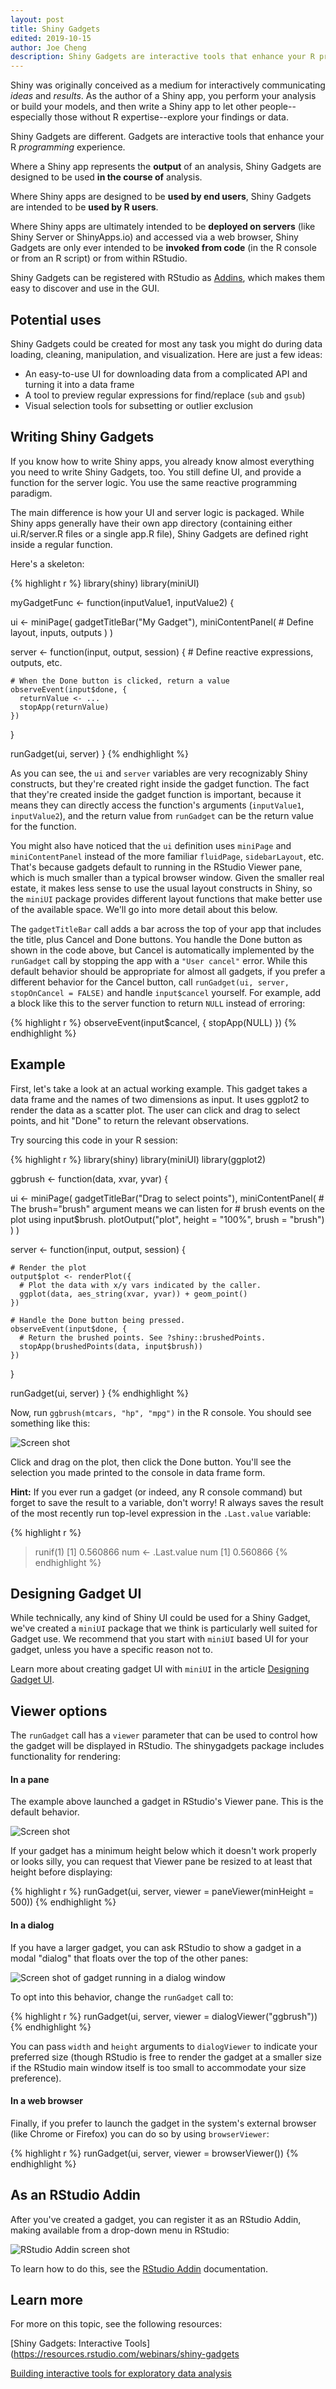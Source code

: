 ```yaml
---
layout: post
title: Shiny Gadgets
edited: 2019-10-15
author: Joe Cheng
description: Shiny Gadgets are interactive tools that enhance your R programming experience. Where a Shiny app represents the output of an analysis, Shiny Gadgets are designed to be used in the course of analysis.
---
```


Shiny was originally conceived as a medium for interactively communicating _ideas_ and _results_. As the author of a Shiny app, you perform your analysis or build your models, and then write a Shiny app to let other people--especially those without R expertise--explore your findings or data.

Shiny Gadgets are different. Gadgets are interactive tools that enhance your R _programming_ experience.

Where a Shiny app represents the **output** of an analysis, Shiny Gadgets are designed to be used **in the course of** analysis.

Where Shiny apps are designed to be **used by end users**, Shiny Gadgets are intended to be **used by R users**.

Where Shiny apps are ultimately intended to be **deployed on servers** (like Shiny Server or ShinyApps.io) and accessed via a web browser, Shiny Gadgets are only ever intended to be **invoked from code** (in the R console or from an R script) or from within RStudio.

Shiny Gadgets can be registered with RStudio as [Addins](http://rstudio.github.io/rstudioaddins/), which makes them easy to discover and use in the GUI.

## Potential uses

Shiny Gadgets could be created for most any task you might do during data loading, cleaning, manipulation, and visualization. Here are just a few ideas:

- An easy-to-use UI for downloading data from a complicated API and turning it into a data frame
- A tool to preview regular expressions for find/replace (`sub` and `gsub`)
- Visual selection tools for subsetting or outlier exclusion

## Writing Shiny Gadgets

If you know how to write Shiny apps, you already know almost everything you need to write Shiny Gadgets, too. You still define UI, and provide a function for the server logic. You use the same reactive programming paradigm.

The main difference is how your UI and server logic is packaged. While Shiny apps generally have their own app directory (containing either ui.R/server.R files or a single app.R file), Shiny Gadgets are defined right inside a regular function.

Here's a skeleton:

{% highlight r %}
library(shiny)
library(miniUI)

myGadgetFunc <- function(inputValue1, inputValue2) {

  ui <- miniPage(
    gadgetTitleBar("My Gadget"),
    miniContentPanel(
      # Define layout, inputs, outputs
    )
  )

  server <- function(input, output, session) {
    # Define reactive expressions, outputs, etc.

    # When the Done button is clicked, return a value
    observeEvent(input$done, {
      returnValue <- ...
      stopApp(returnValue)
    })
  }

  runGadget(ui, server)
}
{% endhighlight %}

As you can see, the `ui` and `server` variables are very recognizably Shiny constructs, but they're created right inside the gadget function. The fact that they're created inside the gadget function is important, because it means they can directly access the function's arguments (`inputValue1`, `inputValue2`), and the return value from `runGadget` can be the return value for the function.

You might also have noticed that the `ui` definition uses `miniPage` and `miniContentPanel` instead of the more familiar `fluidPage`, `sidebarLayout`, etc. That's because gadgets default to running in the RStudio Viewer pane, which is much smaller than a typical browser window. Given the smaller real estate, it makes less sense to use the usual layout constructs in Shiny, so the `miniUI` package provides different layout functions that make better use of the available space. We'll go into more detail about this below.

The `gadgetTitleBar` call adds a bar across the top of your app that includes the title, plus Cancel and Done buttons. You handle the Done button as shown in the code above, but Cancel is automatically implemented by the `runGadget` call by stopping the app with a `"User cancel"` error. While this default behavior should be appropriate for almost all gadgets, if you prefer a different behavior for the Cancel button, call `runGadget(ui, server, stopOnCancel = FALSE)` and handle `input$cancel` yourself. For example, add a block like this to the server function to return `NULL` instead of erroring:

{% highlight r %}
observeEvent(input$cancel, {
  stopApp(NULL)
})
{% endhighlight %}

## Example

First, let's take a look at an actual working example. This gadget takes a data frame and the names of two dimensions as input. It uses ggplot2 to render the data as a scatter plot. The user can click and drag to select points, and hit "Done" to return the relevant observations.

Try sourcing this code in your R session:

{% highlight r %}
library(shiny)
library(miniUI)
library(ggplot2)

ggbrush <- function(data, xvar, yvar) {

  ui <- miniPage(
    gadgetTitleBar("Drag to select points"),
    miniContentPanel(
      # The brush="brush" argument means we can listen for
      # brush events on the plot using input$brush.
      plotOutput("plot", height = "100%", brush = "brush")
    )
  )

  server <- function(input, output, session) {

    # Render the plot
    output$plot <- renderPlot({
      # Plot the data with x/y vars indicated by the caller.
      ggplot(data, aes_string(xvar, yvar)) + geom_point()
    })

    # Handle the Done button being pressed.
    observeEvent(input$done, {
      # Return the brushed points. See ?shiny::brushedPoints.
      stopApp(brushedPoints(data, input$brush))
    })
  }

  runGadget(ui, server)
}
{% endhighlight %}

Now, run `ggbrush(mtcars, "hp", "mpg")` in the R console. You should see something like this:

![Screen shot](/images/gadget1.png)

Click and drag on the plot, then click the Done button. You'll see the selection you made printed to the console in data frame form.

**Hint:** If you ever run a gadget (or indeed, any R console command) but forget to save the result to a variable, don't worry! R always saves the result of the most recently run top-level expression in the `.Last.value` variable:

{% highlight r %}
> runif(1)
[1] 0.560866
> num <- .Last.value
> num
[1] 0.560866
{% endhighlight %}

## Designing Gadget UI

While technically, any kind of Shiny UI could be used for a Shiny Gadget, we've created a `miniUI` package that we think is particularly well suited for Gadget use. We recommend that you start with `miniUI` based UI for your gadget, unless you have a specific reason not to.

Learn more about creating gadget UI with `miniUI` in the article [Designing Gadget UI](gadget-ui.html).

## Viewer options

The `runGadget` call has a `viewer` parameter that can be used to control how the gadget will be displayed in RStudio. The shinygadgets package includes functionality for rendering:

#### In a pane

The example above launched a gadget in RStudio's Viewer pane. This is the default behavior.

![Screen shot](/images/gadget1.png)

If your gadget has a minimum height below which it doesn't work properly or looks silly, you can request that Viewer pane be resized to at least that height before displaying:

{% highlight r %}
runGadget(ui, server, viewer = paneViewer(minHeight = 500))
{% endhighlight %}

#### In a dialog

If you have a larger gadget, you can ask RStudio to show a gadget in a modal "dialog" that floats over the top of the other panes:

![Screen shot of gadget running in a dialog window](/images/gadget1-dialog.png)

To opt into this behavior, change the `runGadget` call to:

{% highlight r %}
runGadget(ui, server, viewer = dialogViewer("ggbrush"))
{% endhighlight %}

You can pass `width` and `height` arguments to `dialogViewer` to indicate your preferred size (though RStudio is free to render the gadget at a smaller size if the RStudio main window itself is too small to accommodate your size preference).

#### In a web browser

Finally, if you prefer to launch the gadget in the system's external browser (like Chrome or Firefox) you can do so by using `browserViewer`:

{% highlight r %}
runGadget(ui, server, viewer = browserViewer())
{% endhighlight %}

## As an RStudio Addin

After you've created a gadget, you can register it as an RStudio Addin, making available from a drop-down menu in RStudio:

![RStudio Addin screen shot](/images/gadgets-addins-menu.png)

To learn how to do this, see the [RStudio Addin](http://rstudio.github.io/rstudioaddins/) documentation.

## Learn more

For more on this topic, see the following resources:

[<i class="fas fa-play-circle fa-lg" aria-hidden="true"></i>Shiny Gadgets: Interactive Tools](https://resources.rstudio.com/webinars/shiny-gadgets

[<i class="fas fa-play-circle fa-lg" aria-hidden="true"></i> Building interactive tools for exploratory data analysis](https://resources.rstudio.com/shiny-developer-conference/shinydevcon-gadgets-hadleywickham-1080p)

